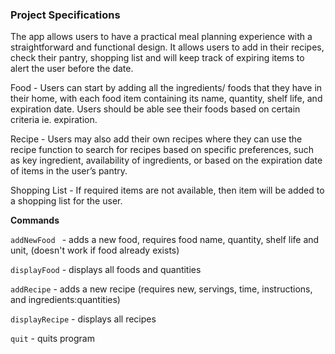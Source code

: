 ### **Project Specifications**
The app allows users to have a practical meal planning experience with a straightforward and functional design. It allows users to add in their recipes, check their pantry, shopping list and will keep track of expiring items to alert the user before the date.

Food - Users can start by adding all the ingredients/ foods that they have in their home, with each food item containing its name, quantity, shelf life, and expiration date. Users should be able see their foods based on certain criteria ie. expiration.

Recipe - Users may also add their own recipes where they can use the recipe function to search for recipes based on specific preferences, such as key ingredient, availability of ingredients, or based on the expiration date of items in the user’s pantry.

Shopping List - If required items are not available, then item will be added to a shopping list for the user. 

**Commands** 

`addNewFood ` - adds a new food, requires food name, quantity, shelf life and unit, (doesn't work if food already exists)

`displayFood` - displays all foods and quantities 

`addRecipe` - adds a new recipe (requires new, servings, time, instructions, and ingredients:quantities)

`displayRecipe` - displays all recipes 

`quit` - quits program 
